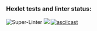 ### Hexlet tests and linter status:
![Super-Linter](https://github.com/Evglit/python-project-lvl1/workflows/Super-Linter/badge.svg)
<a href="https://codeclimate.com/github/Evglit/python-project-lvl1"><img src="https://api.codeclimate.com/v1/badges/a99a88d28ad37a79dbf6/maintainability" /></a>
[![asciicast](https://asciinema.org/a/RwsgBlgaqSayBB7C2F4Uu14kG.svg)](https://asciinema.org/a/RwsgBlgaqSayBB7C2F4Uu14kG)
